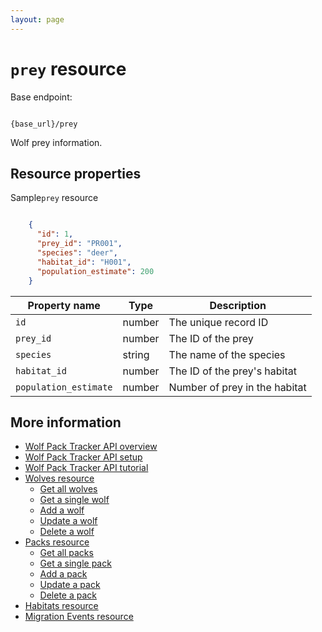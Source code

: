 ```yaml
---
layout: page
---
```


# `prey` resource

Base endpoint:

```shell

{base_url}/prey
```

Wolf prey information.

## Resource properties

Sample`prey` resource

```JSON

    {
      "id": 1,
      "prey_id": "PR001",
      "species": "deer",
      "habitat_id": "H001",
      "population_estimate": 200
    }
```

| Property name | Type | Description |
| ------------- | ----------- | ----------- |
| `id`	|number	|The unique record ID|
| `prey_id` | number | The ID of the prey|
| `species` | string | The name of the species|
| `habitat_id` | number | The ID of the prey's habitat|
| `population_estimate` | number | Number of prey in the habitat|

## More information

* [Wolf Pack Tracker API overview](../index.md)
* [Wolf Pack Tracker API setup](../getting-started.md)
* [Wolf Pack Tracker API tutorial](../tutorials/tutorials.md)
* [Wolves resource](wolves.md)
    * [Get all wolves](wolves-get-all.md)
    * [Get a single wolf](wolves-get-single.md)
    * [Add a wolf](wolves-post.md)
    * [Update a wolf](wolves-put.md)
    * [Delete a wolf](wolves-delete.md)
* [Packs resource](packs.md)
    * [Get all packs](packs-get-all.md)
    * [Get a single pack](packs-get-single.md)
    * [Add a pack](packs-post.md)
    * [Update a  pack](packs-put.md)
    * [Delete a pack](packs-delete.md)
* [Habitats resource](habitats.md)
* [Migration Events resource](migration-events.md)
